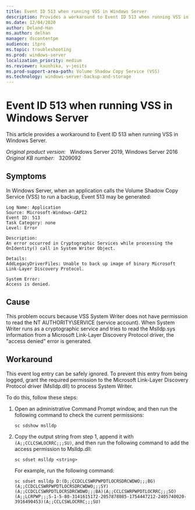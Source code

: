 ```yaml
---
title: Event ID 513 when running VSS in Windows Server
description: Provides a workaround to Event ID 513 when running VSS in Windows Server.
ms.date: 12/04/2020
author: Deland-Han
ms.author: delhan 
manager: dscontentpm
audience: itpro
ms.topic: troubleshooting
ms.prod: windows-server
localization_priority: medium
ms.reviewer: kaushika, v-jesits
ms.prod-support-area-path: Volume Shadow Copy Service (VSS)
ms.technology: windows-server-backup-and-storage
---
```

# Event ID 513 when running VSS in Windows Server

This article provides a workaround to Event ID 513 when running VSS in Windows Server.

_Original product version:_ &nbsp; Windows Server 2019, Windows Server 2016  
_Original KB number:_ &nbsp; 3209092

## Symptoms

In Windows Server, when an application calls the Volume Shadow Copy Service (VSS) to run a backup, Event 513 may be generated:

```output
Log Name: Application  
Source: Microsoft-Windows-CAPI2  
Event ID: 513  
Task Category: none  
Level: Error  

Description:  
An error occurred in Cryptographic Services while processing the OnIdentity() call in System Writer Object.

Details:  
AddLegacyDriverFiles: Unable to back up image of binary Microsoft Link-Layer Discovery Protocol.

System Error:  
Access is denied.
```

## Cause

This problem occurs because VSS System Writer does not have permission to read the NT AUTHORITY\\SERVICE (service account). When System Writer runs as a cryptographic service and tries to read the Mslldp.sys information from a Microsoft Link-Layer Discovery Protocol driver, the "access denied" error is generated.

## Workaround

This event log entry can be safely ignored. To prevent this entry from being logged, grant the required permission to the Microsoft Link-Layer Discovery Protocol driver (Mslldp.dll) to process System Writer.

To do this, follow these steps:

1. Open an administrative Command Prompt window, and then run the following command to check the current permissions:  

    ```console
    sc sdshow mslldp
    ```

2. Copy the output string from step 1, append it with `(A;;CCLCSWLOCRRC;;;SU)`, and then run the following command to add the access permission to Mslldp.dll:  

    ```console
    sc sdset mslldp <string>
    ```

    For example, run the following command:  

    ```console
    sc sdset mslldp D:(D;;CCDCLCSWRPWPDTLOCRSDRCWDWO;;;BG)(A;;CCDCLCSWRPWPDTLOCRSDRCWDWO;;;SY)(A;;CCDCLCSWRPDTLOCRSDRCWDWO;;;BA)(A;;CCLCSWRPWPDTLOCRRC;;;SO)(A;;LCRPWP;;;S-1-5-80-3141615172-2057878085-1754447212-2405740020-3916490453)(A;;CCLCSWLOCRRC;;;SU)
    ```
